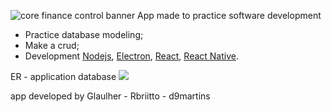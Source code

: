 ![core finance control banner](https://github.com/glaulher/core_finance_control/blob/main/image/Banner.png)
App made to practice software development 

- Practice database modeling;
- Make a crud;
- Development [Nodejs](https://nodejs.org/en/), [Electron](https://www.electronjs.org/), [React](https://pt-br.reactjs.org/), [React Native](https://reactnative.dev/).

ER - application database
![](https://github.com/glaulher/core_finance_control/blob/main/image/Core_finace_control.jpg)

app developed by Glaulher - Rbriitto -
d9martins